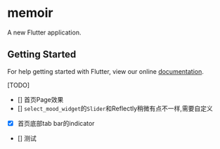 # memoir

A new Flutter application.

## Getting Started

For help getting started with Flutter, view our online
[documentation](https://flutter.io/).

[TODO]
- [] 首页Page效果
- [] `select_mood_widget`的`Slider`和Reflectly稍微有点不一样,需要自定义
- [x] 首页底部tab bar的indicator
- [] 测试
